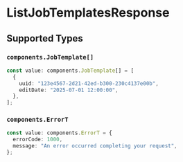 # ListJobTemplatesResponse


## Supported Types

### `components.JobTemplate[]`

```typescript
const value: components.JobTemplate[] = [
  {
    uuid: "123e4567-2d21-42ed-b300-230c4137e00b",
    editDate: "2025-07-01 12:00:00",
  },
];
```

### `components.ErrorT`

```typescript
const value: components.ErrorT = {
  errorCode: 1000,
  message: "An error occurred completing your request",
};
```

